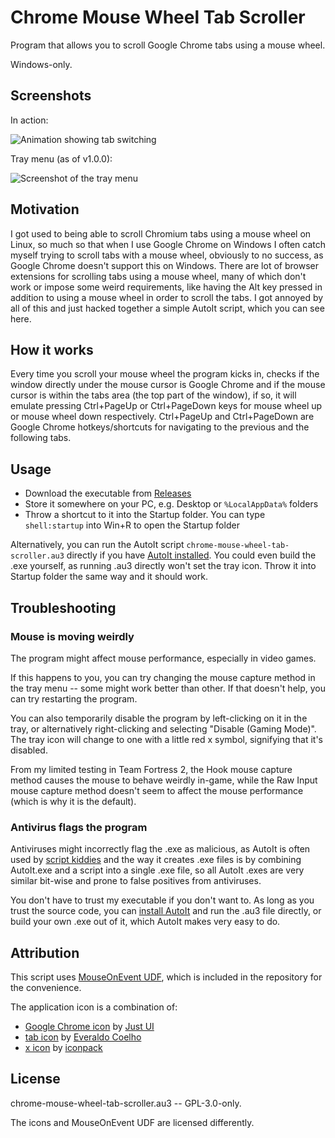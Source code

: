 # Chrome Mouse Wheel Tab Scroller

Program that allows you to scroll Google Chrome tabs using a mouse wheel.

Windows-only.

## Screenshots

In action:

![Animation showing tab switching](https://i.imgur.com/UksPxCz.gif)

Tray menu (as of v1.0.0):

![Screenshot of the tray menu](https://i.imgur.com/TSDYKeH.png)

## Motivation

I got used to being able to scroll Chromium tabs using a mouse wheel on Linux, so much so that when I use Google Chrome on Windows I often catch myself trying to scroll tabs with a mouse wheel, obviously to no success, as Google Chrome doesn't support this on Windows.
There are lot of browser extensions for scrolling tabs using a mouse wheel, many of which don't work or impose some weird requirements, like having the Alt key pressed in addition to using a mouse wheel in order to scroll the tabs.
I got annoyed by all of this and just hacked together a simple AutoIt script, which you can see here.

## How it works

Every time you scroll your mouse wheel the program kicks in, checks if the window directly under the mouse cursor is Google Chrome and if the mouse cursor is within the tabs area (the top part of the window), if so, it will emulate pressing Ctrl+PageUp or Ctrl+PageDown keys for mouse wheel up or mouse wheel down respectively.
Ctrl+PageUp and Ctrl+PageDown are Google Chrome hotkeys/shortcuts for navigating to the previous and the following tabs.

## Usage

- Download the executable from [Releases](https://github.com/nurupo/chrome-mouse-wheel-tab-scroller/releases)
- Store it somewhere on your PC, e.g. Desktop or `%LocalAppData%` folders
- Throw a shortcut to it into the Startup folder. You can type `shell:startup` into Win+R to open the Startup folder

Alternatively, you can run the AutoIt script `chrome-mouse-wheel-tab-scroller.au3` directly if you have [AutoIt installed](https://www.autoitscript.com/site/autoit/downloads/). You could even build the .exe yourself, as running .au3 directly won't set the tray icon. Throw it into Startup folder the same way and it should work.

## Troubleshooting

### Mouse is moving weirdly

The program might affect mouse performance, especially in video games.

If this happens to you, you can try changing the mouse capture method in the tray menu -- some might work better than other. If that doesn't help, you can try restarting the program.

You can also temporarily disable the program by left-clicking on it in the tray, or alternatively right-clicking and selecting "Disable (Gaming Mode)". The tray icon will change to one with a little red x symbol, signifying that it's disabled.

From my limited testing in Team Fortress 2, the Hook mouse capture method causes the mouse to behave weirdly in-game, while the Raw Input mouse capture method doesn't seem to affect the mouse performance (which is why it is the default).

### Antivirus flags the program

Antiviruses might incorrectly flag  the .exe as malicious, as AutoIt is often used by [script kiddies](https://en.wikipedia.org/wiki/Script_kiddie) and the way it creates .exe files is by combining AutoIt.exe and a script into a single .exe file, so all AutoIt .exes are very similar bit-wise and prone to false positives from antiviruses.

You don't have to trust my executable if you don't want to. As long as you trust the source code, you can [install AutoIt](https://www.autoitscript.com/site/autoit/downloads/) and run the .au3 file directly, or build your own .exe out of it, which AutoIt makes very easy to do.

## Attribution

This script uses [MouseOnEvent UDF](https://www.autoitscript.com/forum/topic/64738-mouseonevent-udf/), which is included in the repository for the convenience.

The application icon is a combination of:

- [Google Chrome icon](https://www.iconfinder.com/icons/1298719/chrome_google_icon) by [Just UI](https://www.iconfinder.com/justui)
- [tab icon](https://www.iconfinder.com/icons/3256/tab_icon) by [Everaldo Coelho](http://www.everaldo.com/)
- [x icon](https://www.iconfinder.com/icons/1398917/circle_close_cross_delete_incorrect_invalid_x_icon) by [iconpack](https://www.iconfinder.com/iconpack)

## License

chrome-mouse-wheel-tab-scroller.au3 -- GPL-3.0-only.

The icons and MouseOnEvent UDF are licensed differently.
